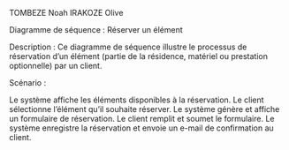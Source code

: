 TOMBEZE Noah
IRAKOZE Olive

Diagramme de séquence : Réserver un élément

Description :
Ce diagramme de séquence illustre le processus de réservation d’un élément (partie de la résidence, matériel ou prestation optionnelle) par un client.

Scénario :

Le système affiche les éléments disponibles à la réservation.
Le client sélectionne l’élément qu’il souhaite réserver.
Le système génère et affiche un formulaire de réservation.
Le client remplit et soumet le formulaire.
Le système enregistre la réservation et envoie un e-mail de confirmation au client.
